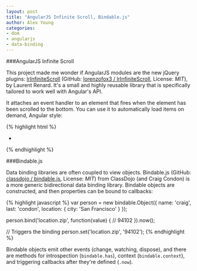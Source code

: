 ```yaml
---
layout: post
title: "AngularJS Infinite Scroll, Bindable.js"
author: Alex Young
categories:
- dom
- angularjs
- data-binding
---
```


###AngularJS Infinite Scroll

This project made me wonder if AngularJS modules are the new jQuery plugins: [lrInfiniteScroll](http://lorenzofox3.github.io/lrInfiniteScroll/) (GitHub: [lorenzofox3 / lrInfiniteScroll](https://github.com/lorenzofox3/lrInfiniteScroll), License: _MIT_), by Laurent Renard.  It's a small and highly reusable library that is specifically tailored to work well with Angular's API.

It attaches an event handler to an element that fires when the element has been scrolled to the bottom.  You can use it to automatically load items on demand, Angular style:

{% highlight html %}
<ul lr-infinite-scroll="myEventHandler" scroll-threshold="200" time-threshold="600">
  <li ng-repeat="item in myCollection">
</ul>
{% endhighlight %}

###Bindable.js

Data binding libraries are often coupled to view objects.  Bindable.js (GitHub: [classdojo / bindable.js](https://github.com/classdojo/bindable.js), License: _MIT_) from ClassDojo (and Craig Condon) is a more generic bidirectional data binding library.  Bindable objects are constructed, and then properties can be bound to callbacks:

{% highlight javascript %}
var person = new bindable.Object({
  name: 'craig',
  last: 'condon',
  location: {
    city: 'San Francisco'
  }
});

person.bind('location.zip', function(value) {
  // 94102
}).now();

// Triggers the binding
person.set('location.zip', '94102'); 
{% endhighlight %}

Bindable objects emit other events (change, watching, dispose), and there are methods for introspection (`bindable.has`), context (`bindable.context`), and triggering callbacks after they're defined (`.now`).
